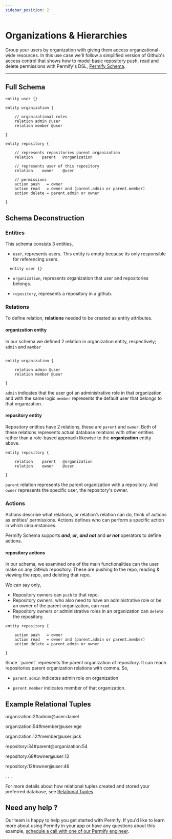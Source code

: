 ```yaml
---
sidebar_position: 2
---
```


# Organizations & Hierarchies

Group your users by organization with giving them access organzational-wide resources. In this use case we'll follow a simplified version of Github's access control that shows how to model basic repository push, read and delete permissions with Permify's DSL, [Permify Schema].

[Permify Schema]: /docs/getting-started/modeling

-------

## Full Schema

```perm
entity user {} 

entity organization {

    // organizational roles
    relation admin @user    
    relation member @user    

} 

entity repository {

    // represents repositories parent organization
    relation    parent   @organization 

    // represents user of this repository
    relation    owner    @user           

    // permissions
    action push   = owner
    action read   = owner and (parent.admin or parent.member)
    action delete = parent.admin or owner

} 
```

## Schema Deconstruction

### Entities

This schema consists 3 entities, 

- `user`, represents users. This entity is empty because its only responsible for referencing users.

```perm
  entity user {}
```

- `organization`, represents organization that user and repositories belongs. 

- `repository`, represents a repository in a github.

### Relations

To define relation, **relations** needed to be created as entity attributes.

#### organization entity

In our schema we defined 2 relation in organization entity, respectively; ``admin`` and ``member`` 

```perm

entity organization {

    relation admin @user    
    relation member @user    

} 

```

``admin`` indicates that the user got an administrative role in that organization and with the same logic ``member`` represents the default user that belongs to that organization.

#### repository entity

Repository entities have 2 relations, these are ``parent`` and ``owner``. Both of these relations represents actual database relations with other entities rather than a role-based approach likewise to the **organization** entity above.

```perm
entity repository {

    relation    parent   @organization 
    relation    owner    @user           

} 
```

``parent`` relation represents the parent organization with a repository. And ``owner`` represents the specific user, the repository's owner.

### Actions

Actions describe what relations, or relation’s relation can do, think of actions as entities' permissions. Actions defines who can perform a specific action in which circumstances.

Permify Schema supports ***and***, ***or***, ***and not*** and ***or not*** operators to define actions. 

#### repository actions

In our schema, we examined one of the main functionalities can the user make on any GitHub repository. These are pushing to the repo, reading & viewing the repo, and deleting that repo. 

We can say only,

- Repository owners can  ``push`` to that repo.
- Repository owners, who also need to have an administrative role or be an owner of the parent organization, can ``read``.
- Repository owners or administrative roles in an organization can ``delete`` the repository.

```
entity repository {

    action push   = owner
    action read   = owner and (parent.admin or parent.member)
    action delete = parent.admin or owner

} 
```

Since ``parent` represents the parent organization of repository. It can reach repositories parent organization relations with comma. So, 

- ``parent.admin``
indicates admin role on organization

- ``parent.member`` 
indicates member of that organization.

## Example Relational Tuples 

organization:2#admin@user:daniel

organization:54#member@user:ege

organization:12#member@user:jack

repository:34#parent@organization:54 

repository:68#owner@user:12

repository:12#owner@user:46


.
.
.

For more details about how relational tuples created and stored your preferred database, see [Relational Tuples].

[Relational Tuples]: ../getting-started/relational-tuples.md

## Need any help ?

Our team is happy to help you get started with Permify. If you'd like to learn more about using Permify in your app or have any questions about this example, [schedule a call with one of our Permify engineer](https://calendly.com/ege-permify/30min).
